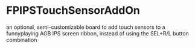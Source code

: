 # FPIPSTouchSensorAddOn
an optional, semi-customizable board to add touch sensors to a funnyplaying AGB IPS screen ribbon, instead of using the SEL+R/L button combination
